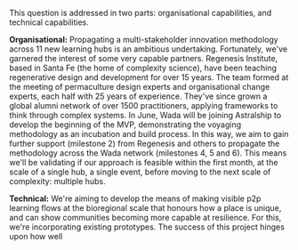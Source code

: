 This question is addressed in two parts: organisational capabilities, and technical capabilities.

**Organisational:** Propagating a multi-stakeholder innovation methodology across 11 new learning hubs is an ambitious undertaking. Fortunately, we've garnered the interest of some very capable partners. Regenesis Institute, based in Santa Fe (the home of complexity science), have been teaching regenerative design and development for over 15 years. The team formed at the meeting of permaculture design experts and organisational change experts, each half with 25 years of experience. They've since grown a global alumni network of over 1500 practitioners, applying frameworks to think through complex systems. In June, Wada will be joining Astralship to develop the beginning of the MVP, demonstrating the voyaging methodology as an incubation and build process. In this way, we aim to gain further support (milestone 2) from Regenesis and others to propagate the methodology across the Wada network (milestones 4, 5 and 6). This means we'll be validating if our approach is feasible within the first month, at the scale of a single hub, a single event, before moving to the next scale of complexity: multiple hubs.

  

**Technical:** We're aiming to develop the means of making visible p2p learning flows at the bioregional scale that honours how a place is unique, and can show communities becoming more capable at resilience. For this, we're incorporating existing prototypes. The success of this project hinges upon how well